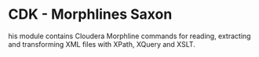 # CDK - Morphlines Saxon

his module contains Cloudera Morphline commands for reading, extracting and transforming XML files with XPath, XQuery and XSLT.